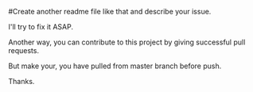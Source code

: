 #Create another readme file like that and describe your issue.

I'll try to fix it ASAP.

Another way, you can contribute to this project by giving successful pull requests.

But make your, you have pulled from master branch before push.

Thanks.
